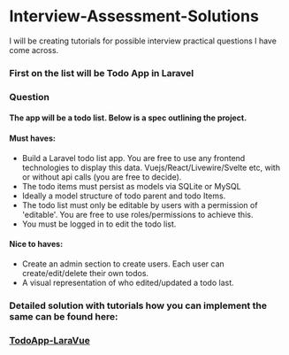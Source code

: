 # Interview-Assessment-Solutions
I will be creating tutorials for possible interview practical questions I have come across.

### First on the list will be Todo App in Laravel
### Question

#### The app will be a todo list. Below is a spec outlining the project.

#### Must haves:
-  Build a Laravel todo list app. You are free to use any frontend technologies to display this data. Vuejs/React/Livewire/Svelte etc, with or without api calls (you are free to decide).
- The todo items must persist as models via SQLite or MySQL
- Ideally a model structure of todo parent and todo Items.
- The todo list must only be editable by users with a permission of 'editable'. You are free to use roles/permissions to achieve this.
- You must be logged in to edit the todo list.

#### Nice to haves:
- Create an admin section to create users. Each user can create/edit/delete their own todos.
- A visual representation of who edited/updated a todo last. 


### Detailed solution with tutorials how you can implement the same can be found here: 

### [TodoApp-LaraVue](TodoApp-LaraVue.md)

